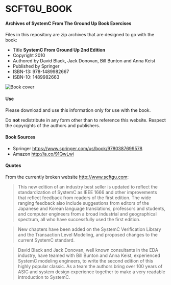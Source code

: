 # SCFTGU_BOOK

#### Archives of SystemC From The Ground Up Book Exercises

Files in this repository are zip archives that are designed to go
with the book:

- Title **SystemC From Ground Up 2nd Edition**
- Copyright 2010
- Authored by David Black, Jack Donovan, Bill Bunton and Anna Keist
- Published by Springer
- ISBN-13: 978-1489982667
- ISBN-10: 1489982663 

![Book cover](https://images.springer.com/sgw/books/medium/9780387699578.jpg)

#### Use

Please download and use this information only for use with the book.

Do **not** redistribute in any form other than to reference this website.
Respect the copyrights of the authors and publishers.

#### Book Sources

- Springer <https://www.springer.com/us/book/9780387699578>
- Amazon <http://a.co/91QwLwi>

#### Quotes

From the currently broken website <http://www.scftgu.com>:

> This new edition of an industry best seller is updated to reflect the
> standardization of SystemC as IEEE 1666 and other improvements that reflect
> feedback from readers of the first edition. The wide ranging feedback also
> include suggestions from editors of the Japanese and Korean language
> translations, professors and students, and computer engineers from a broad
> industrial and geographical spectrum, all who have successfully used the first
> edition.

> New chapters have been added on the SystemC Verification Library and the
> Transaction Level Modeling, and proposed changes to the current SystemC
> standard.

> David Black and Jack Donovan, well known consultants in the EDA industry, have
> teamed with Bill Bunton and Anna Keist, experienced SystemC modeling
> engineers, to write the second edition of this highly popular classic. As
> a team the authors bring over 100 years of ASIC and system design experience
> together to make a very readable introduction to SystemC. 
